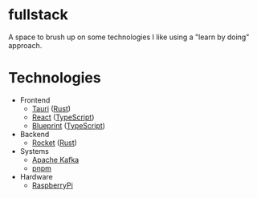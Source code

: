 # fullstack
A space to brush up on some technologies I like using a "learn by doing" approach.

# Technologies
* Frontend
    * [Tauri](https://tauri.app) ([Rust](https://www.rust-lang.org))
    * [React](https://react.dev) ([TypeScript](https://www.typescriptlang.org))
    * [Blueprint](https://blueprintjs.com) ([TypeScript](https://www.typescriptlang.org))
* Backend
    * [Rocket](https://rocket.rs) ([Rust](https://www.rust-lang.org))
* Systems
    * [Apache Kafka](https://kafka.apache.org)
    * [pnpm](https://pnpm.io)
* Hardware
    * [RaspberryPi](https://www.raspberrypi.org)
